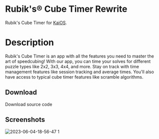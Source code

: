 # Rubik's® Cube Timer Rewrite
Rubik's Cube Timer for [KaiOS](https://www.kaiostech.com).

# Description
Rubik's Cube Timer is an app with all the features you need to master the art of speedcubing! With our app, you can time your solves for different puzzle types like 2x2, 3x3, 4x4, and more. Stay on track with time management features like session tracking and average times. You'll also have access to typical cube timer features like scramble algorithms.

## Download
Download source code

## Screenshots

![2023-06-04-18-56-47 1](https://github.com/W4IT-Dev/myappiguess/assets/110252354/8fc33904-e6e9-498d-8563-c3a3cccaf8df)
